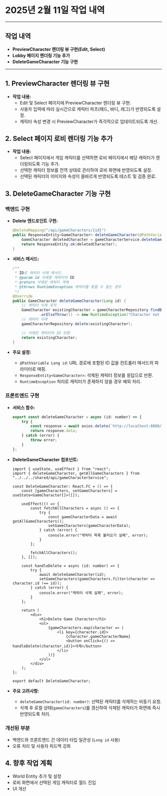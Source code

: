 # 2025년 2월 11일 작업 내역

-----

## **작업 내역**

- **PreviewCharacter 렌더링 뷰 구현(Edit, Select)**
- **Lobby 페이지 렌더링 기능 추가**
- **DeleteGameCharacter 기능 구현**

------

## 1. **PreviewCharacter 렌더링 뷰 구현**
- **작업 내용:**
  - Edit 및 Select 페이지에 PreviewCharacter 렌더링 뷰 구현.
  - 사용자 입력에 따라 실시간으로 캐릭터 파츠(헤드, 바디, 레그)가 반영되도록 설정.
  - 캐릭터 속성 변경 시 PreviewCharacter가 즉각적으로 업데이트되도록 개선.

## 2. **Select 페이지 로비 렌더링 기능 추가**
- **작업 내용:**
  - Select 페이지에서 게임 캐릭터를 선택하면 로비 페이지에서 해당 캐릭터가 렌더링되도록 기능 추가.
  - 선택한 캐릭터 정보를 전역 상태로 관리하여 로비 화면에 반영되도록 설정.
  - 선택된 캐릭터의 이미지와 속성이 올바르게 반영되도록 테스트 및 검증 완료.

## 3. DeleteGameCharacter 기능 구현

### 백엔드 구현

- **Delete 엔드포인트 구현:**
  ```java
  @DeleteMapping("/api/gameCharacters/{id}")
  public ResponseEntity<GameCharacter> deleteGameCharacter(@PathVariable Long id) {
      GameCharacter deletedCharacter = gameCharacterService.deleteGameCharacter(id);
      return ResponseEntity.ok(deletedCharacter);
  }
  ```

- **서비스 메서드:**
  ```java
  /**
   * ID로 캐릭터 삭제 메서드.
   * @param id 삭제할 캐릭터의 ID
   * @return 삭제된 캐릭터 객체
   * @throws RuntimeException 캐릭터를 찾을 수 없는 경우
   */
  @Override
  public GameCharacter deleteGameCharacter(Long id) {
      // 캐릭터 삭제 로직
      GameCharacter existingCharacter = gameCharacterRepository.findById(id)
              .orElseThrow(() -> new RuntimeException("Character not found"));
      // 캐릭터 삭제
      gameCharacterRepository.delete(existingCharacter);
  
      // 삭제된 캐릭터의 ID 반환
      return existingCharacter;
  }
  ```

- **주요 설정:**
  - `@PathVariable Long id`: URL 경로에 포함된 ID 값을 컨트롤러 메서드의 파라미터로 매핑.
  - `ResponseEntity<GameCharacter>`: 삭제된 캐릭터 정보를 응답으로 반환.
  - `RuntimeException` 처리로 캐릭터가 존재하지 않을 경우 예외 처리.

### 프론트엔드 구현

- **서비스 함수:**
  ```js
  export const deleteGameCharacter = async (id: number) => {
      try {
          const response = await axios.delete(`http://localhost:8080/api/gameCharacters/${id}`);
          return response.data;
      } catch (error) {
          throw error;
      }
  };
  ```

- **DeleteGameCharacter 컴포넌트:**

  ```tsx
  import { useState, useEffect } from "react";
  import { deleteGameCharacter, getAllGameCharacters } from "../../../shared/api/gameCharacterService";
  
  const DeleteGameCharacter: React.FC = () => {
      const [gameCharacters, setGameCharacters] = useState<GameCharacter[]>([]);
  
      useEffect(() => {
          const fetchAllCharacters = async () => {
              try {
                  const gameCharacterData = await getAllGameCharacters();
                  setGameCharacters(gameCharacterData);
              } catch (error) {
                  console.error("캐릭터 목록 불러오기 실패", error);
              }
          };
  
          fetchAllCharacters();
      }, []);
  
      const handleDelete = async (id: number) => {
          try {
              await deleteGameCharacter(id);
              setGameCharacters(gameCharacters.filter(character => character.id !== id));
          } catch (error) {
              console.error("캐릭터 삭제 실패", error);
          }
      };
  
      return (
          <div>
              <h1>Delete Game Character</h1>
              <ul>
                  {gameCharacters.map(character => (
                      <li key={character.id}>
                          {character.gameCharacterName}
                          <button onClick={() => handleDelete(character.id)}>삭제</button>
                      </li>
                  ))}
              </ul>
          </div>
      );
  };
  
  export default DeleteGameCharacter;
  ```

- **주요 고려사항:**
  - `deleteGameCharacter(id: number)`: 선택된 캐릭터를 삭제하는 비동기 요청.
  - 삭제 후 로컬 상태(`gameCharacters`)를 갱신하여 삭제된 캐릭터가 화면에 즉시 반영되도록 처리.

### 개선된 부분
- 백엔드와 프론트엔드 간 데이터 타입 일관성 (`Long id` 사용)
- 오류 처리 및 사용자 피드백 강화

## 4. **향후 작업 계획**
- World Entity 추가 및 설정
- 로비 화면에서 선택된 게임 캐릭터로 월드 진입 
- UI 개선
